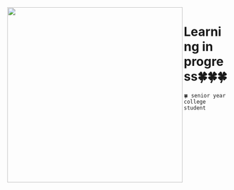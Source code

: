 <!-- <h1 align="left">connect with me!😳👋🏻</h1>  -->
<img src=https://c.tenor.com/cLZu-9wCoJQAAAAC/yotsubato.gif width='400' align="left"> 

# Learning in progress🍀🍀🍀


```🍀 senior year college student```
<br>
<!-- ```📝 frontend enthusiast``` -->

<!-- <img src="https://c.tenor.com/2PkVFyE0PbEAAAAC/yotsubato-guruguru.gif" width='240'>  -->
<!-- <img align='right' src="https://i.pinimg.com/originals/91/b9/f9/91b9f980088e8a98b4060d362e962a74.gif" width='200' /> -->

